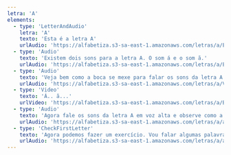 ```yaml
---
letra: 'A'
elements:
  - type: 'LetterAndAudio'
    letra: 'A'
    texto: 'Esta é a letra A'
    urlAudio: 'https://alfabetiza.s3-sa-east-1.amazonaws.com/letras/a/Essa+aqui+e%CC%81+a+letra+a.ogg'
  - type: 'Audio'
    texto: 'Existem dois sons para a letra A. O som á e o som ã.'
    urlAudio: 'https://alfabetiza.s3-sa-east-1.amazonaws.com/letras/a/Existem+dois+sons+para+a+letra+a.ogg'
  - type: 'Audio'
    texto: 'Veja bem como a boca se mexe para falar os sons da letra A.'
    urlAudio: 'https://alfabetiza.s3-sa-east-1.amazonaws.com/letras/a/Veja+bem+como+a+boca+se+mexe+pra+falar+esses+sons.ogg'
  - type: 'Video'
    texto: 'Á.. ã...'
    urlVideo: 'https://alfabetiza.s3-sa-east-1.amazonaws.com/letras/a/Boca+fazendo+os+sons+do+a.mp4'
  - type: 'Audio'
    texto: 'Agora fale os sons da letra A em voz alta e observe como a sua boca se mexe. Essa observação é muito importante para você aprender a ler e escrever. Se você precisar, assista o vídeo novamente.'
    urlAudio: 'https://alfabetiza.s3-sa-east-1.amazonaws.com/letras/a/agora+fale+voce.ogg'
  - type: 'CheckFirstLetter'
    texto: 'Agora podemos fazer um exercício. Vou falar algumas palavras, e a cada palavra que você ouvir, repita em voz alta. Se o primeiro som da palavra for um dos sons da letra A, aperte o botão verde. Se não, aperte o vermelho.'
    urlAudio: 'https://alfabetiza.s3-sa-east-1.amazonaws.com/letras/a/agora+fale+voce.ogg'
---
```

